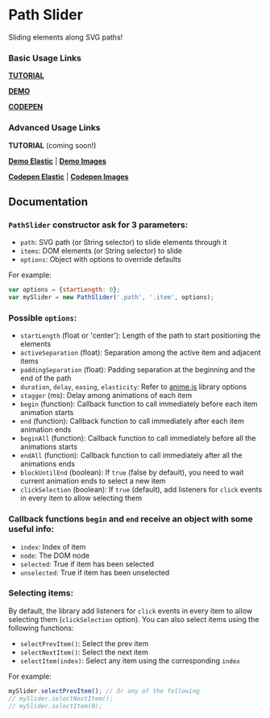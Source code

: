 # Path Slider

Sliding elements along SVG paths!

### Basic Usage Links

[**TUTORIAL**](https://scotch.io/tutorials/animating-elements-along-svg-paths-introducing-pathslider)

[**DEMO**](http://lmgonzalves.github.io/path-slider/)

[**CODEPEN**](https://codepen.io/lmgonzalves/full/dmbmpQ/)

### Advanced Usage Links

**TUTORIAL** (coming soon!)

[**Demo Elastic**](https://lmgonzalves.github.io/path-slider/index2.html) | [**Demo Images**](https://lmgonzalves.github.io/path-slider/index3.html)

[**Codepen Elastic**](https://codepen.io/lmgonzalves/pen/bvpLyW/) | [**Codepen Images**](https://codepen.io/lmgonzalves/details/EEKEaM/)

## Documentation

### `PathSlider` constructor ask for 3 parameters:

- `path`: SVG path (or String selector) to slide elements through it
- `items`: DOM elements (or String selector) to slide
- `options`: Object with options to override defaults

For example:

```js
var options = {startLength: 0};
var mySlider = new PathSlider('.path', '.item', options);
```

### Possible `options`:

- `startLength` (float or 'center'): Length of the path to start positioning the elements
- `activeSeparation` (float): Separation among the active item and adjacent items
- `paddingSeparation` (float): Padding separation at the beginning and the end of the path
- `duration`, `delay`, `easing`, `elasticity`: Refer to [anime.js](http://animejs.com/) library options
- `stagger` (ms): Delay among animations of each item
- `begin` (function): Callback function to call immediately before each item animation starts
- `end` (function): Callback function to call immediately after each item animation ends
- `beginAll` (function): Callback function to call immediately before all the animations starts
- `endAll` (function): Callback function to call immediately after all the animations ends
- `blockUntilEnd` (boolean): If `true` (false by default), you need to wait current animation ends to select a new item
- `clickSelection` (boolean): If `true` (default), add listeners for `click` events in every item to allow selecting them

### Callback functions `begin` and `end` receive an object with some useful info:

- `index`: Index of item
- `node`: The DOM node
- `selected`: True if item has been selected
- `unselected`: True if item has been unselected

### Selecting items:

By default, the library add listeners for `click` events in every item to allow selecting them (`clickSelection` option). You can also select items using the following functions:

- `selectPrevItem()`: Select the prev item
- `selectNextItem()`: Select the next item
- `selectItem(index)`: Select any item using the corresponding `index`

For example:

```js
mySlider.selectPrevItem(); // Or any of the following
// mySlider.selectNextItem();
// mySlider.selectItem(0);
```
